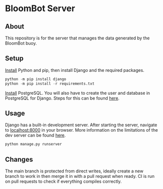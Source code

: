 # BloomBot Server


## About
This repository is for the server that manages the data generated by the BloomBot buoy. 

## Setup
[Install](https://realpython.com/installing-python/) Python and pip, then install Django and the required packages.

```python
python -m pip install django
python -m pip install -r requirements.txt
```

[Install](https://www.postgresql.org/download/) PostgreSQL.
You will also have to create the user and database in PostgreSQL for Django. Steps for this can be found [here](https://djangocentral.com/using-postgresql-with-django/).


## Usage
Django has a built-in development server. After starting the server, navigate to [localhost:8000](http://localhost:8000) in your browser. More information on the limitations of the dev server can be found [here](https://docs.djangoproject.com/en/4.2/intro/tutorial01/#the-development-server).

```python
python manage.py runserver
```

## Changes
The main branch is protected from direct writes, ideally create a new branch to work in then merge it in with a pull request when ready.
CI is run on pull requests to check if everything compiles correctly.
